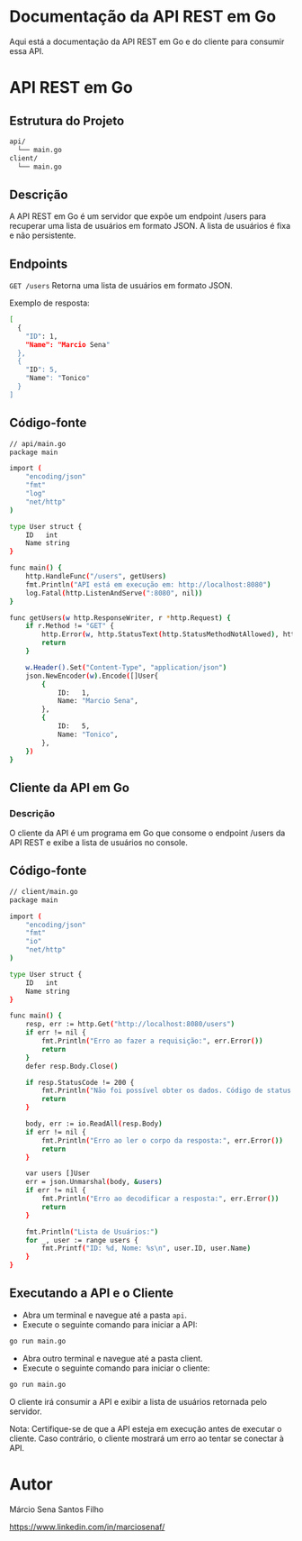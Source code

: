 # Documentação da API REST em Go
Aqui está a documentação da API REST em Go e do cliente para consumir essa API.

# API REST em Go
## Estrutura do Projeto

```bash
api/
  └── main.go
client/
  └── main.go
```

## Descrição
A API REST em Go é um servidor que expõe um endpoint /users para recuperar uma lista de usuários em formato JSON. A lista de usuários é fixa e não persistente.

## Endpoints
```GET /users```
Retorna uma lista de usuários em formato JSON.

Exemplo de resposta:

```bash
[
  {
    "ID": 1,
    "Name": "Marcio Sena"
  },
  {
    "ID": 5,
    "Name": "Tonico"
  }
]

```

## Código-fonte

```bash 
// api/main.go
package main

import (
	"encoding/json"
	"fmt"
	"log"
	"net/http"
)

type User struct {
	ID   int
	Name string
}

func main() {
	http.HandleFunc("/users", getUsers)
	fmt.Println("API está em execução em: http://localhost:8080")
	log.Fatal(http.ListenAndServe(":8080", nil))
}

func getUsers(w http.ResponseWriter, r *http.Request) {
	if r.Method != "GET" {
		http.Error(w, http.StatusText(http.StatusMethodNotAllowed), http.StatusMethodNotAllowed)
		return
	}

	w.Header().Set("Content-Type", "application/json")
	json.NewEncoder(w).Encode([]User{
		{
			ID:   1,
			Name: "Marcio Sena",
		},
		{
			ID:   5,
			Name: "Tonico",
		},
	})
}
```
## Cliente da API em Go

### Descrição
O cliente da API é um programa em Go que consome o endpoint /users da API REST e exibe a lista de usuários no console.

## Código-fonte

```bash
// client/main.go
package main

import (
	"encoding/json"
	"fmt"
	"io"
	"net/http"
)

type User struct {
	ID   int
	Name string
}

func main() {
	resp, err := http.Get("http://localhost:8080/users")
	if err != nil {
		fmt.Println("Erro ao fazer a requisição:", err.Error())
		return
	}
	defer resp.Body.Close()

	if resp.StatusCode != 200 {
		fmt.Println("Não foi possível obter os dados. Código de status:", resp.StatusCode)
		return
	}

	body, err := io.ReadAll(resp.Body)
	if err != nil {
		fmt.Println("Erro ao ler o corpo da resposta:", err.Error())
		return
	}

	var users []User
	err = json.Unmarshal(body, &users)
	if err != nil {
		fmt.Println("Erro ao decodificar a resposta:", err.Error())
		return
	}

	fmt.Println("Lista de Usuários:")
	for _, user := range users {
		fmt.Printf("ID: %d, Nome: %s\n", user.ID, user.Name)
	}
}
```
## Executando a API e o Cliente
- Abra um terminal e navegue até a pasta ```api```.
- Execute o seguinte comando para iniciar a API:

```bash
go run main.go
```
- Abra outro terminal e navegue até a pasta client.
- Execute o seguinte comando para iniciar o cliente:

```bash
go run main.go
```

O cliente irá consumir a API e exibir a lista de usuários retornada pelo servidor.

Nota: Certifique-se de que a API esteja em execução antes de executar o cliente. Caso contrário, o cliente mostrará um erro ao tentar se conectar à API.

# Autor

Márcio Sena Santos Filho

https://www.linkedin.com/in/marciosenaf/








